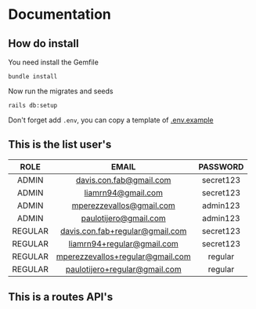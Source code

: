 # Documentation

## How do install

You need install the Gemfile

```
bundle install
```

Now run the migrates and seeds

```
rails db:setup
```

Don't forget add `.env`, you can copy a template of [.env.example](https://github.com/codeableorg/rails-booking-clon/blob/master/.env.example)

## This is the list user's

|  ROLE   |              EMAIL               | PASSWORD  |
| :-----: | :------------------------------: | :-------: |
|  ADMIN  |     davis.con.fab@gmail.com      | secret123 |
|  ADMIN  |        liamrn94@gmail.com        | secret123 |
|  ADMIN  |     mperezzevallos@gmail.com     | admin123  |
|  ADMIN  |      paulotijero@gmail.com       | admin123  |
| REGULAR | davis.con.fab+regular@gmail.com  | secret123 |
| REGULAR |    liamrn94+regular@gmail.com    | secret123 |
| REGULAR | mperezzevallos+regular@gmail.com |  regular  |
| REGULAR |  paulotijero+regular@gmail.com   |  regular  |

## This is a routes API's
